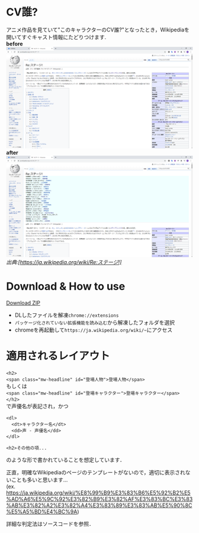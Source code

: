 # CV誰?  
アニメ作品を見ていて"このキャラクターのCV誰?"となったとき，Wikipediaを開いてすぐキャスト情報にたどりつけます.  
**before**  
![before](https://github.com/T3aHat/Who-acts-this-character/blob/master/images/before.png)  
**after**  
![after.png](https://github.com/T3aHat/Who-acts-this-character/blob/master/images/after.png)_出典:[https://ja.wikipedia.org/wiki/Re:ステージ!]_
# Download & How to use  
[Download ZIP](https://github.com/T3aHat/Who-acts-this-character/archive/master.zip)  
* DLしたファイルを解凍`chrome://extensions`
* `パッケージ化されていない拡張機能を読み込む`から解凍したフォルダを選択
* chromeを再起動して`https://ja.wikipedia.org/wiki/~`にアクセス
  
# 適用されるレイアウト 
`<h2>`   
`<span class="mw-headline" id="登場人物">登場人物</span>`  
もしくは  
`<span class="mw-headline" id="登場キャラクター">登場キャラクター</span>`  
`</h2>`    
で声優名が表記され，かつ  

```
<dl>
  <dt>キャラクター名</dt>
  <dd>声 - 声優名</dd>
</dl>
```
`<h2>その他の項...`  
 
のような形で書かれていることを想定しています．  
  
正直，明確なWikipediaのページのテンプレートがないので，適切に表示されないことも多いと思います...  
(ex. https://ja.wikipedia.org/wiki/%E8%99%B9%E3%83%B6%E5%92%B2%E5%AD%A6%E5%9C%92%E3%82%B9%E3%82%AF%E3%83%BC%E3%83%AB%E3%82%A2%E3%82%A4%E3%83%89%E3%83%AB%E5%90%8C%E5%A5%BD%E4%BC%9A) 
  
詳細な判定法はソースコードを参照．  
